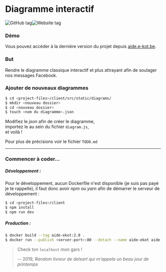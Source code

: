 # Diagramme interactif

![GitHub tag](https://img.shields.io/github/v/tag/e-kot-unamur/interactive-diagram)![Website tag](https://img.shields.io/website?down_color=red&down_message=down&up_color=green&up_message=online&url=https%3A%2F%2Faide-e-kot.be)

### Démo

Vous pouvez accéder à la dernière version du projet depuis [aide.e-kot.be](https://aide.e-kot.be/).

### But 

Rendre le diagramme classique interactif et plus attrayant afin de soulager nos messages Facebook.

### Ajouter de nouveaux diagrammes 
```bash
$ cd <project-files>/client/src/static/diagrams/
$ mkdir <nouveau dossier>
$ cd <nouveau dossier> 
$ touch <nom du diagramme>.json
```
Modifiez le *json* afin de créer le diagramme, <br />importez le au sein du fichier `diagram.js`, <br />et voilà !

Pour plus de précisions voir le fichier `TODO.md` 

-------

### Commencer à coder...

##### Développement :

Pour le développement, aucun Dockerfile n'est disponible (je suis pas payé je te rappelle), il faut donc avoir *npm* ou *yarn* afin de démarrer le serveur de développement :

``````bash
$ cd <project-files>/client
$ npm install
$ npm run dev
``````

##### Production :

``````bash
$ docker build --tag aide-ekot:2.0 .
$ docker run --publish <server-port>:80 --detach --name aide-ekot aide-ekot:2.0
``````

> Check ton `localhost` mon gars ! 
>
> -- 2019, <cite>Random livreur de delsart qui m'appela un beau jour de printemps</cite> 
